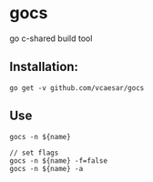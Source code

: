 # gocs
go c-shared build tool

## Installation:
```
go get -v github.com/vcaesar/gocs
```

## Use

```
gocs -n ${name} 

// set flags
gocs -n ${name} -f=false
gocs -n ${name} -a 
```